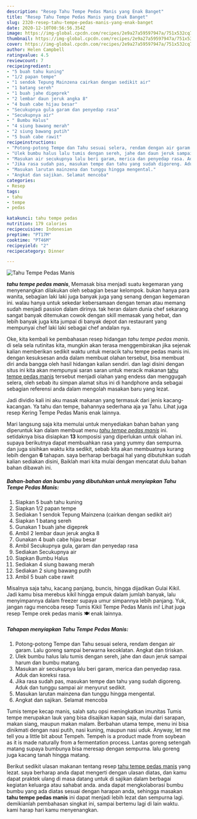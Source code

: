 ```yaml
---
description: "Resep Tahu Tempe Pedas Manis yang Enak Banget"
title: "Resep Tahu Tempe Pedas Manis yang Enak Banget"
slug: 2320-resep-tahu-tempe-pedas-manis-yang-enak-banget
date: 2020-12-10T00:56:56.354Z
image: https://img-global.cpcdn.com/recipes/2e9a27a59597947a/751x532cq70/tahu-tempe-pedas-manis-foto-resep-utama.jpg
thumbnail: https://img-global.cpcdn.com/recipes/2e9a27a59597947a/751x532cq70/tahu-tempe-pedas-manis-foto-resep-utama.jpg
cover: https://img-global.cpcdn.com/recipes/2e9a27a59597947a/751x532cq70/tahu-tempe-pedas-manis-foto-resep-utama.jpg
author: Helen Campbell
ratingvalue: 4.5
reviewcount: 7
recipeingredient:
- "5 buah tahu kuning"
- "1/2 papan tempe"
- "1 sendok Tepung Mainzena cairkan dengan sedikit air"
- "1 batang sereh"
- "1 buah jahe digeprek"
- "2 lembar daun jeruk angka 8"
- "4 buah cabe hijau besar"
- "Secukupnya gula garam dan penyedap rasa"
- "Secukupnya air"
- " Bumbu Halus"
- "4 siung bawang merah"
- "2 siung bawang putih"
- "5 buah cabe rawit"
recipeinstructions:
- "Potong-potong Tempe dan Tahu sesuai selera, rendam dengan air garam. Lalu goreng sampai berwarna kecoklatan. Angkat dan tiriskan."
- "Ulek bumbu halus lalu tumis dengan sereh, jahe dan daun jeruk sampai harum dan bumbu matang."
- "Masukan air secukupnya lalu beri garam, merica dan penyedap rasa. Aduk dan koreksi rasa."
- "Jika rasa sudah pas, masukan tempe dan tahu yang sudah digoreng. Aduk dan tunggu sampai air menyurut sedikit."
- "Masukan larutan mainzena dan tunggu hingga mengental."
- "Angkat dan sajikan. Selamat mencoba"
categories:
- Resep
tags:
- tahu
- tempe
- pedas

katakunci: tahu tempe pedas 
nutrition: 179 calories
recipecuisine: Indonesian
preptime: "PT17M"
cooktime: "PT46M"
recipeyield: "2"
recipecategory: Dinner

---
```



![Tahu Tempe Pedas Manis](https://img-global.cpcdn.com/recipes/2e9a27a59597947a/751x532cq70/tahu-tempe-pedas-manis-foto-resep-utama.jpg)

<b><i>tahu tempe pedas manis</i></b>, Memasak bisa menjadi suatu kegemaran yang menyenangkan dilakukan oleh sebagian besar kelompok. bukan hanya para wanita, sebagian laki laki juga banyak juga yang senang dengan kegemaran ini. walau hanya untuk sekedar kebersamaan dengan teman atau memang sudah menjadi passion dalam dirinya. tak heran dalam dunia chef sekarang sangat banyak ditemukan cowok dengan skill memasak yang hebat, dan lebih banyak juga kita jumpai di banyak depot dan restaurant yang mempunyai chef laki laki sebagai chef andalan nya.

Oke, kita kembali ke pembahasan resep hidangan <i>tahu tempe pedas manis</i>. di sela sela rutinitas kita, mungkin akan terasa menggembirakan jika sejenak kalian memberikan sedikit waktu untuk meracik tahu tempe pedas manis ini. dengan kesuksesan anda dalam membuat olahan tersebut, bisa membuat diri anda bangga oleh hasil hidangan kalian sendiri. dan lagi disini dengan situs ini kita akan mempunyai saran saran untuk meracik makanan <u>tahu tempe pedas manis</u> tersebut menjadi olahan yang endess dan menggugah selera, oleh sebab itu simpan alamat situs ini di handphone anda sebagai sebagian referensi anda dalam mengolah masakan baru yang lezat.

Jadi dividio kali ini aku masak makanan yang termasuk dari jenis kacang-kacangan. Ya tahu dan tempe, bahannya sederhana aja ya Tahu. Lihat juga resep Kering Tempe Pedas Manis enak lainnya.


Mari langsung saja kita memulai untuk menyediakan bahan bahan yang diperuntuk kan dalam membuat menu <u><i>tahu tempe pedas manis</i></u> ini. setidaknya bisa disiapkan <b>13</b> komposisi yang diperlukan untuk olahan ini. supaya berikutnya dapat membuahkan rasa yang yummy dan sempurna. dan juga sisihkan waktu kita sedikit, sebab kita akan membuatnya kurang lebih dengan <b>6</b> tahapan. saya berharap berbagai hal yang dibutuhkan sudah kalian sediakan disini, Baiklah mari kita mulai dengan mencatat dulu bahan bahan dibawah ini.

<!--inarticleads1-->

##### Bahan-bahan dan bumbu yang dibutuhkan untuk menyiapkan Tahu Tempe Pedas Manis:

1. Siapkan 5 buah tahu kuning
1. Siapkan 1/2 papan tempe
1. Sediakan 1 sendok Tepung Mainzena (cairkan dengan sedikit air)
1. Siapkan 1 batang sereh
1. Gunakan 1 buah jahe digeprek
1. Ambil 2 lembar daun jeruk angka 8
1. Gunakan 4 buah cabe hijau besar
1. Ambil Secukupnya gula, garam dan penyedap rasa
1. Sediakan Secukupnya air
1. Siapkan  Bumbu Halus
1. Sediakan 4 siung bawang merah
1. Sediakan 2 siung bawang putih
1. Ambil 5 buah cabe rawit


Misalnya saja tahu, kacang panjang, buncis, hingga dijadikan Gulai Kikil. Jadi kamu bisa merebus kikil hingga empuk dalam jumlah banyak, lalu menyimpannya dalam freezer supaya umur simpannya lebih panjang. Yuk, jangan ragu mencoba resep Tumis Kikil Tempe Pedas Manis ini! Lihat juga resep Tempe orek pedas manis 🍽 enak lainnya. 

<!--inarticleads2-->

##### Tahapan menyiapkan Tahu Tempe Pedas Manis:

1. Potong-potong Tempe dan Tahu sesuai selera, rendam dengan air garam. Lalu goreng sampai berwarna kecoklatan. Angkat dan tiriskan.
1. Ulek bumbu halus lalu tumis dengan sereh, jahe dan daun jeruk sampai harum dan bumbu matang.
1. Masukan air secukupnya lalu beri garam, merica dan penyedap rasa. Aduk dan koreksi rasa.
1. Jika rasa sudah pas, masukan tempe dan tahu yang sudah digoreng. Aduk dan tunggu sampai air menyurut sedikit.
1. Masukan larutan mainzena dan tunggu hingga mengental.
1. Angkat dan sajikan. Selamat mencoba


Tumis tempe kecap manis, salah satu opsi meningkatkan imunitas Tumis tempe merupakan lauk yang bisa disajikan kapan saja, mulai dari sarapan, makan siang, maupun makan malam. Berbahan utama tempe, menu ini bisa dinikmati dengan nasi putih, nasi kuning, maupun nasi uduk. Anyway, let me tell you a little bit about Tempeh. Tempeh is a product made from soybean as it is made naturally from a fermentation process. Lantas goreng setengah matang supaya bumbunya bisa meresap dengan sempurna. lalu goreng juga kacang tanah hingga matang. 

Berikut sedikit ulasan makanan tentang resep <u>tahu tempe pedas manis</u> yang lezat. saya berharap anda dapat mengerti dengan ulasan diatas, dan kamu dapat praktek ulang di masa datang untuk di sajikan dalam berbagai kegiatan keluarga atau sahabat anda. anda dapat mengkolaborasi bumbu bumbu yang ada diatas sesuai dengan harapan anda, sehingga masakan <b>tahu tempe pedas manis</b> ini dapat menjadi lebih lezat dan sempurna lagi. demikianlah pembahasan singkat ini, sampai bertemu lagi di lain waktu. kami harap hari kamu menyenangkan.
